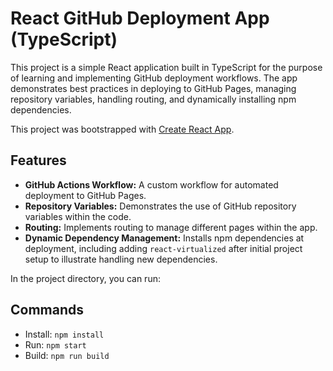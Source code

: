 # React GitHub Deployment App (TypeScript)
This project is a simple React application built in TypeScript for the purpose of learning and implementing GitHub deployment workflows. The app demonstrates best practices in deploying to GitHub Pages, managing repository variables, handling routing, and dynamically installing npm dependencies.

This project was bootstrapped with [Create React App](https://github.com/facebook/create-react-app).


## Features
- **GitHub Actions Workflow:** A custom workflow for automated deployment to GitHub Pages.
- **Repository Variables:** Demonstrates the use of GitHub repository variables within the code.
- **Routing:** Implements routing to manage different pages within the app.
- **Dynamic Dependency Management:** Installs npm dependencies at deployment, including adding `react-virtualized` after initial project setup to illustrate handling new dependencies.

In the project directory, you can run:

## Commands

- Install: `npm install`
- Run: `npm start`
- Build: `npm run build`

